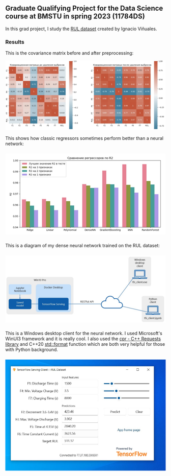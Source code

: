 ## Graduate Qualifying Project for the Data Science course at BMSTU in spring 2023 (11784DS)

In this grad project, I study the [RUL dataset](https://github.com/ignavinuales/Battery_RUL_Prediction) created by Ignacio Viñuales.

### Results

This is the covariance matrix before and after preprocessing:

![Covariation matrices](readme-images/cov_matrices.jpg)

This shows how classic regressors sometimes perform better than a neural network:

###

![R2 criterion](readme-images/R2.jpg)

###

This is a diagram of my dense neural network trained on the RUL dataset:

###

![TensorFlow Serving](readme-images/tfs.jpg)

###

This is a Windows desktop client for the neural network. I used Microsoft's WinUI3 framework and it is really cool. I also used the [cpr - C++ Requests library](https://docs.libcpr.org/) and C++20 [std::format](https://en.cppreference.com/w/cpp/utility/format/format) function which are both very helpful for those with Python background.

###

![Screen shot](readme-images/tfs_client.jpg)

